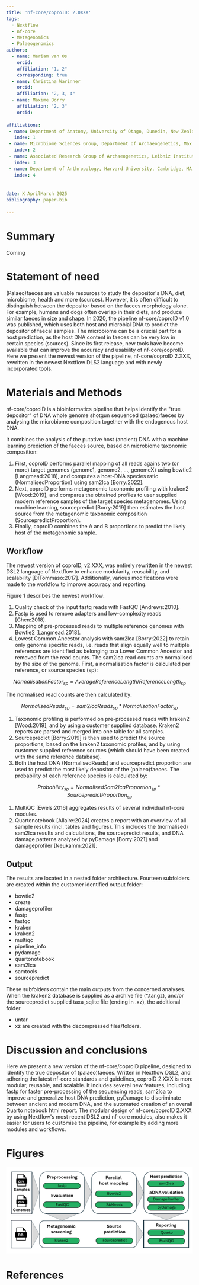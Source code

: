 ```yaml
---
title: 'nf-core/coproID: 2.0XXX'
tags:
  - Nextflow
  - nf-core
  - Metagenomics
  - Palaeogenomics
authors:
  - name: Meriam van Os
    orcid:
    affiliation: "1, 2"
    corresponding: true
  - name: Christina Warinner
    orcid:
    affiliation: "2, 3, 4"
  - name: Maxime Borry
    affiliation: "2, 3"
    orcid:

affiliations:
 - name: Department of Anatomy, University of Otago, Dunedin, New Zealand
   index: 1
 - name: Microbiome Sciences Group, Department of Archaeogenetics, Max Planck Institute for Evolutionary Anthropology, Leipzig, Germany
   index: 2
 - name: Associated Research Group of Archaeogenetics, Leibniz Institute for Natural Product Research and Infection Biology Hans Knöll Institute, Jena, Germany
   index: 3
 - name: Department of Anthropology, Harvard University, Cambridge, MA, USA
   index: 4


date: X AprilMarch 2025
bibliography: paper.bib

---
```


# Summary

Coming

# Statement of need

(Palaeo)faeces are valuable resources to study the depositor's DNA, diet, microbiome, health and more (sources). However, it is often difficult to distinguish between the depositor based on the faeces morphology alone. For example, humans and dogs often overlap in their diets, and produce similar faeces in size and shape. In 2020, the pipeline nf-core/coproID v1.0 was published, which uses both host and microbial DNA to predict the depositor of faecal samples. The microbiome can be a crucial part for a host prediction, as the host DNA content in faeces can be very low in certain species (sources). Since its first release, new tools have become available that can improve the accuracy and usability of nf-core/coproID. Here we present the newest version of the pipeline, nf-core/coproID 2.XXX, rewritten in the newest Nextflow DLS2 language and with newly incorporated tools.

# Materials and Methods

nf-core/coproID is a bioinformatics pipeline that helps identify the "true depositor" of DNA whole genome shotgun sequenced (palaeo)faeces by analysing the microbiome composition together with the endogenous host DNA.

It combines the analysis of the putative host (ancient) DNA with a machine learning prediction of the faeces source, based on microbiome taxonomic composition:

1. First, coproID performs parallel mapping of all reads agains two (or more) target genomes (genome1, genome2, ..., genomeX) using bowtie2 [Langmead:2018], and computes a host-DNA species ratio (NormalisedProportion) using sam2lca [Borry:2022].
1. Next, coproID performs metagenomic taxonomic profiling with kraken2 [Wood:2019], and compares the obtained profiles to user supplied modern reference samples of the target species metagenomes. Using machine learning, sourcepredict [Borry:2019] then estimates the host source from the metagenomic taxonomic composition (SourcepredictProportion).
1. Finally, coproID combines the A and B proportions to predict the likely host of the metagenomic sample.

## Workflow

The newest version of coproID, v2.XXX, was entirely rewritten in the newest DSL2 language of Nextflow to enhance modularity, reusability, and scalability [DITommaso:2017]. Additionally, various modifications were made to the workflow to improve accuracy and reporting.

Figure 1 describes the newest workflow:

1. Quality check of the input fastq reads with FastQC [Andrews:2010].
1. Fastp is used to remove adapters and low-complexity reads [Chen:2018].
1. Mapping of pre-processed reads to multiple reference genomes with Bowtie2 [Langmead:2018].
1. Lowest Common Ancestor analysis with sam2lca [Borry:2022] to retain only genome specific reads, i.e. reads that align equally well to multiple references are identified as belonging to a Lower Common Ancestor and removed from the read counts. The sam2lca read counts are normalised by the size of the genome. First, a normalisation factor is calculated per reference, or source species (sp):

$$
NormalisationFactor_{sp}  = AverageReferenceLength / ReferenceLength_{sp}
$$

The normalised read counts are then calculated by:

$$
NormalisedReads_{sp}  = sam2lcaReads_{sp} * NormalisationFactor_{sp}
$$

1. Taxonomic profiling is performed on pre-processed reads with kraken2 [Wood:2019], and by using a customer supplied database. Kraken2 reports are parsed and merged into one table for all samples.
1. Sourcepredict [Borry:2019] is then used to predict the source proportions, based on the kraken2 taxonomic profiles, and by using customer supplied reference sources (which should have been created with the same reference database).
1. Both the host DNA (NormalisedReads) and sourcepredict proportion are used to predict the most likely depositor of the (palaeo)faeces. The probability of each reference species is calculated by:

$$
Probability_{sp}  = NormalisedSam2lcaProportion_{sp} * SourcepredictProportion_{sp}
$$

1. MultiQC [Ewels:2016] aggregates results of several individual nf-core modules.
1. Quartonotebook [Allaire:2024] creates a report with an overview of all sample results (incl. tables and figures). This includes the (normalised) sam2lca results and calculations, the sourcepredict results, and DNA damage patterns analysed by pyDamage [Borry:2021] and damageprofiler [Neukamm:2021].

## Output

The results are located in a nested folder architecture. Fourteen subfolders are created within the customer identified output folder:
- bowtie2
- create
- damageprofiler
- fastp
- fastqc
- kraken
- kraken2
- multiqc
- pipeline_info
- pydamage
- quartonotebook
- sam2lca
- samtools
- sourcepredict

These subfolders contain the main outputs from the concerned analyses. When the kraken2 database is supplied as a archive file (*.tar.gz), and/or the sourcepredict supplied taxa_sqlite file (ending in .xz), the additional folder
- untar
- xz
are created with the decompressed files/folders.

# Discussion and conclusions

Here we present a new version of the nf-core/coproID pipeline, designed to identify the true depositor of (palaeo)faeces. Written in Nextflow DSL2, and adhering the latest nf-core standards and guidelines, coproID 2.XXX is more modular, reusable, and scalable. It includes several new features, including fastp for faster pre-processing of the sequencing reads, sam2lca to improve and generalize host DNA prediction, pyDamage to discriminate between ancient and modern DNA, and the automated creation of an overall Quarto notebook html report. The modular design of nf-core/coproID 2.XXX by using Nextflow's most recent DSL2 and nf-core modules, also makes it easier for users to customise the pipeline, for example by adding more modules and workflows.

# Figures

![Figure 1](coproid_figure.png)

# References
